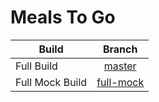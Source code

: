 # Meals To Go

| Build        | Branch         |
| ------------- |:-------------:|
| Full Build      | [master](https://github.com/mobinni/MealsToGo) |
| Full Mock Build      | [full-mock](https://github.com/mobinni/MealsToGo/tree/full-mock)      |
